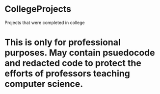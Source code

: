 # CollegeProjects
Projects that were completed in college

# This is only for professional purposes. May contain psuedocode and redacted code to protect the efforts of professors teaching computer science.
